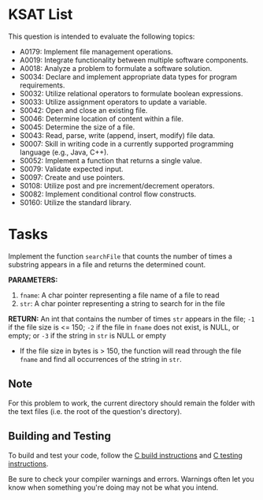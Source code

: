 # KSAT List
This question is intended to evaluate the following topics:
- A0179: Implement file management operations.
- A0019: Integrate functionality between multiple software components.
- A0018: Analyze a problem to formulate a software solution.
- S0034: Declare and implement appropriate data types for program requirements.
- S0032: Utilize relational operators to formulate boolean expressions.
- S0033: Utilize assignment operators to update a variable.
- S0042: Open and close an existing file.
- S0046: Determine location of content within a file.
- S0045: Determine the size of a file.
- S0043: Read, parse, write (append, insert, modify) file data.
- S0007: Skill in writing code in a currently supported programming language (e.g., Java, C++).
- S0052: Implement a function that returns a single value.
- S0079: Validate expected input.
- S0097: Create and use pointers.
- S0108: Utilize post and pre increment/decrement operators.
- S0082: Implement conditional control flow constructs.
- S0160: Utilize the standard library.

# Tasks
Implement the function `searchFile` that counts the number of times a substring appears in a file and returns the 
determined count.

**PARAMETERS:**
1. `fname`: A char pointer representing a file name of a file to read
2. `str`: A char pointer representing a string to search for in the file

**RETURN:** An int that contains the number of times `str` appears in the file; `-1` if the file size is <= 150; `-2` 
if the file in `fname` does not exist, is NULL, or empty; or `-3` if the string in `str` is NULL or empty

- If the file size in bytes is > 150, the function will read through the file `fname` and find all occurrences of the 
  string in `str`. 

## Note
For this problem to work, the current directory should remain the folder with the text files (i.e. the root of the 
question's directory).

## Building and Testing
To build and test your code, follow the [C build instructions](https://gitlab.90cos.cdl.af.mil/90cos/cyt/stucrew/mentee-evaluation-problems/-/blob/main/README.md?ref_type=heads#c-programs) and [C testing instructions](https://gitlab.90cos.cdl.af.mil/90cos/cyt/stucrew/mentee-evaluation-problems/-/blob/main/README.md?ref_type=heads#c-testing).

Be sure to check your compiler warnings and errors. Warnings often let you know when something you're doing may not be
what you intend.
